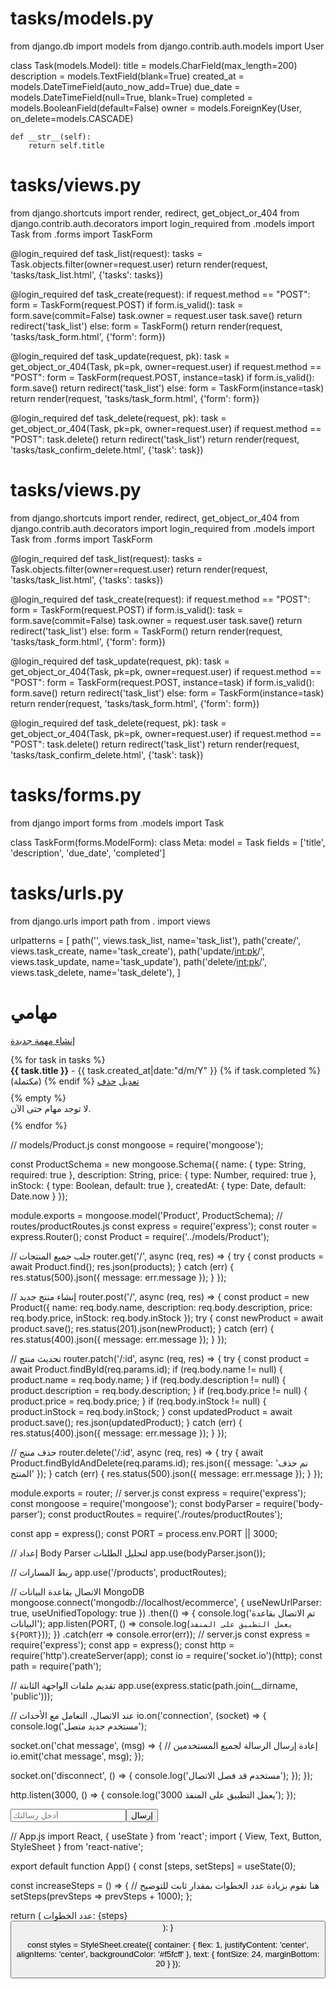 # tasks/models.py
from django.db import models
from django.contrib.auth.models import User

class Task(models.Model):
    title = models.CharField(max_length=200)
    description = models.TextField(blank=True)
    created_at = models.DateTimeField(auto_now_add=True)
    due_date = models.DateTimeField(null=True, blank=True)
    completed = models.BooleanField(default=False)
    owner = models.ForeignKey(User, on_delete=models.CASCADE)

    def __str__(self):
        return self.title
# tasks/views.py
from django.shortcuts import render, redirect, get_object_or_404
from django.contrib.auth.decorators import login_required
from .models import Task
from .forms import TaskForm

@login_required
def task_list(request):
    tasks = Task.objects.filter(owner=request.user)
    return render(request, 'tasks/task_list.html', {'tasks': tasks})

@login_required
def task_create(request):
    if request.method == "POST":
        form = TaskForm(request.POST)
        if form.is_valid():
            task = form.save(commit=False)
            task.owner = request.user
            task.save()
            return redirect('task_list')
    else:
        form = TaskForm()
    return render(request, 'tasks/task_form.html', {'form': form})

@login_required
def task_update(request, pk):
    task = get_object_or_404(Task, pk=pk, owner=request.user)
    if request.method == "POST":
        form = TaskForm(request.POST, instance=task)
        if form.is_valid():
            form.save()
            return redirect('task_list')
    else:
        form = TaskForm(instance=task)
    return render(request, 'tasks/task_form.html', {'form': form})

@login_required
def task_delete(request, pk):
    task = get_object_or_404(Task, pk=pk, owner=request.user)
    if request.method == "POST":
        task.delete()
        return redirect('task_list')
    return render(request, 'tasks/task_confirm_delete.html', {'task': task})
# tasks/views.py
from django.shortcuts import render, redirect, get_object_or_404
from django.contrib.auth.decorators import login_required
from .models import Task
from .forms import TaskForm

@login_required
def task_list(request):
    tasks = Task.objects.filter(owner=request.user)
    return render(request, 'tasks/task_list.html', {'tasks': tasks})

@login_required
def task_create(request):
    if request.method == "POST":
        form = TaskForm(request.POST)
        if form.is_valid():
            task = form.save(commit=False)
            task.owner = request.user
            task.save()
            return redirect('task_list')
    else:
        form = TaskForm()
    return render(request, 'tasks/task_form.html', {'form': form})

@login_required
def task_update(request, pk):
    task = get_object_or_404(Task, pk=pk, owner=request.user)
    if request.method == "POST":
        form = TaskForm(request.POST, instance=task)
        if form.is_valid():
            form.save()
            return redirect('task_list')
    else:
        form = TaskForm(instance=task)
    return render(request, 'tasks/task_form.html', {'form': form})

@login_required
def task_delete(request, pk):
    task = get_object_or_404(Task, pk=pk, owner=request.user)
    if request.method == "POST":
        task.delete()
        return redirect('task_list')
    return render(request, 'tasks/task_confirm_delete.html', {'task': task})
# tasks/forms.py
from django import forms
from .models import Task

class TaskForm(forms.ModelForm):
    class Meta:
        model = Task
        fields = ['title', 'description', 'due_date', 'completed']
# tasks/urls.py
from django.urls import path
from . import views

urlpatterns = [
    path('', views.task_list, name='task_list'),
    path('create/', views.task_create, name='task_create'),
    path('update/<int:pk>/', views.task_update, name='task_update'),
    path('delete/<int:pk>/', views.task_delete, name='task_delete'),
]
<!-- tasks/templates/tasks/task_list.html -->
<!DOCTYPE html>
<html lang="ar">
<head>
  <meta charset="UTF-8">
  <title>قائمة المهام</title>
</head>
<body>
  <h1>مهامي</h1>
  <a href="{% url 'task_create' %}">إنشاء مهمة جديدة</a>
  <ul>
    {% for task in tasks %}
      <li>
        <strong>{{ task.title }}</strong> - {{ task.created_at|date:"d/m/Y" }}
        {% if task.completed %}
          (مكتملة)
        {% endif %}
        <a href="{% url 'task_update' task.pk %}">تعديل</a>
        <a href="{% url 'task_delete' task.pk %}">حذف</a>
      </li>
    {% empty %}
      <li>لا توجد مهام حتى الآن.</li>
    {% endfor %}
  </ul>
</body>
</html>
// models/Product.js
const mongoose = require('mongoose');

const ProductSchema = new mongoose.Schema({
  name: { type: String, required: true },
  description: String,
  price: { type: Number, required: true },
  inStock: { type: Boolean, default: true },
  createdAt: { type: Date, default: Date.now }
});

module.exports = mongoose.model('Product', ProductSchema);
// routes/productRoutes.js
const express = require('express');
const router = express.Router();
const Product = require('../models/Product');

// جلب جميع المنتجات
router.get('/', async (req, res) => {
  try {
    const products = await Product.find();
    res.json(products);
  } catch (err) {
    res.status(500).json({ message: err.message });
  }
});

// إنشاء منتج جديد
router.post('/', async (req, res) => {
  const product = new Product({
    name: req.body.name,
    description: req.body.description,
    price: req.body.price,
    inStock: req.body.inStock
  });
  try {
    const newProduct = await product.save();
    res.status(201).json(newProduct);
  } catch (err) {
    res.status(400).json({ message: err.message });
  }
});

// تحديث منتج
router.patch('/:id', async (req, res) => {
  try {
    const product = await Product.findById(req.params.id);
    if (req.body.name != null) {
      product.name = req.body.name;
    }
    if (req.body.description != null) {
      product.description = req.body.description;
    }
    if (req.body.price != null) {
      product.price = req.body.price;
    }
    if (req.body.inStock != null) {
      product.inStock = req.body.inStock;
    }
    const updatedProduct = await product.save();
    res.json(updatedProduct);
  } catch (err) {
    res.status(400).json({ message: err.message });
  }
});

// حذف منتج
router.delete('/:id', async (req, res) => {
  try {
    await Product.findByIdAndDelete(req.params.id);
    res.json({ message: 'تم حذف المنتج' });
  } catch (err) {
    res.status(500).json({ message: err.message });
  }
});

module.exports = router;
// server.js
const express = require('express');
const mongoose = require('mongoose');
const bodyParser = require('body-parser');
const productRoutes = require('./routes/productRoutes');

const app = express();
const PORT = process.env.PORT || 3000;

// إعداد Body Parser لتحليل الطلبات
app.use(bodyParser.json());

// ربط المسارات
app.use('/products', productRoutes);

// الاتصال بقاعدة البيانات MongoDB
mongoose.connect('mongodb://localhost/ecommerce', { useNewUrlParser: true, useUnifiedTopology: true })
  .then(() => {
    console.log('تم الاتصال بقاعدة البيانات');
    app.listen(PORT, () => console.log(`يعمل التطبيق على المنفذ ${PORT}`));
  })
  .catch(err => console.error(err));
// server.js
const express = require('express');
const app = express();
const http = require('http').createServer(app);
const io = require('socket.io')(http);
const path = require('path');

// تقديم ملفات الواجهة الثابتة
app.use(express.static(path.join(__dirname, 'public')));

// عند الاتصال، التعامل مع الأحداث
io.on('connection', (socket) => {
  console.log('مستخدم جديد متصل');

  socket.on('chat message', (msg) => {
    // إعادة إرسال الرسالة لجميع المستخدمين
    io.emit('chat message', msg);
  });

  socket.on('disconnect', () => {
    console.log('مستخدم قد فصل الاتصال');
  });
});

http.listen(3000, () => {
  console.log('يعمل التطبيق على المنفذ 3000');
});
<!-- public/index.html -->
<!DOCTYPE html>
<html lang="ar">
<head>
  <meta charset="UTF-8">
  <title>تطبيق الدردشة الفورية</title>
  <style>
    ul { list-style-type: none; padding: 0; }
    li { margin-bottom: 10px; }
  </style>
</head>
<body>
  <ul id="messages"></ul>
  <form id="chat-form">
    <input id="m" autocomplete="off" placeholder="أدخل رسالتك" /><button>إرسال</button>
  </form>
  
  <script src="/socket.io/socket.io.js"></script>
  <script>
    const socket = io();
    const form = document.getElementById('chat-form');
    const input = document.getElementById('m');
    const messages = document.getElementById('messages');

    form.addEventListener('submit', (e) => {
      e.preventDefault();
      if (input.value) {
        socket.emit('chat message', input.value);
        input.value = '';
      }
    });

    socket.on('chat message', (msg) => {
      const item = document.createElement('li');
      item.textContent = msg;
      messages.appendChild(item);
      window.scrollTo(0, document.body.scrollHeight);
    });
  </script>
</body>
</html>
// App.js
import React, { useState } from 'react';
import { View, Text, Button, StyleSheet } from 'react-native';

export default function App() {
  const [steps, setSteps] = useState(0);

  const increaseSteps = () => {
    // هنا نقوم بزيادة عدد الخطوات بمقدار ثابت للتوضيح
    setSteps(prevSteps => prevSteps + 1000);
  };

  return (
    <View style={styles.container}>
      <Text style={styles.text}>عدد الخطوات: {steps}</Text>
      <Button title="زيادة الخطوات" onPress={increaseSteps} />
    </View>
  );
}

const styles = StyleSheet.create({
  container: {
    flex: 1,
    justifyContent: 'center',
    alignItems: 'center',
    backgroundColor: '#f5fcff'
  },
  text: {
    fontSize: 24,
    marginBottom: 20
  }
});
